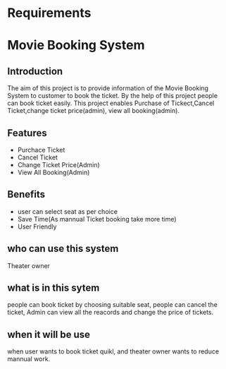 # Requirements
# Movie Booking System
## Introduction
The aim of this project is to provide information of the Movie Booking System to customer to book the ticket. By the help of this project people can book ticket easily.
This project enables Purchase of Tickect,Cancel Ticket,change ticket price(admin), view all booking(admin).
## Features
* Purchace Ticket
* Cancel Ticket
* Change Ticket Price(Admin)
* View All Booking(Admin)
## Benefits
* user can select seat as per choice
* Save Time(As mannual Ticket booking take more time) 
* User Friendly
## who can use this system
Theater owner
## what is in this sytem
people can book ticket by choosing suitable seat,  people can cancel the ticket, Admin can view all the reacords and change the price of tickets.
## when it will be use
when user wants to book ticket quikl, and theater owner wants to reduce mannual work.
